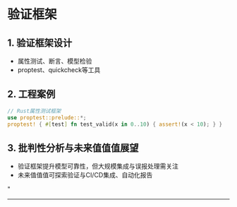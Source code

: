 ﻿# 验证框架

## 1. 验证框架设计

- 属性测试、断言、模型检验
- proptest、quickcheck等工具

## 2. 工程案例

```rust
// Rust属性测试框架
use proptest::prelude::*;
proptest! { #[test] fn test_valid(x in 0..10) { assert!(x < 10); } }
```

## 3. 批判性分析与未来值值值展望

- 验证框架提升模型可靠性，但大规模集成与误报处理需关注
- 未来值值值可探索验证与CI/CD集成、自动化报告

"

---
